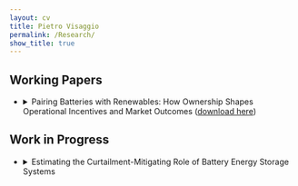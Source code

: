```yaml
---
layout: cv
title: Pietro Visaggio
permalink: /Research/
show_title: true
---
```


<div class="research">

  <h2 class="section-title wp">Working Papers</h2>

<ul class="paper-list">
  <li>
    <details class="paper">
      <summary>
        <span class="paper-title">
          Pairing Batteries with Renewables: How Ownership Shapes Operational Incentives and Market Outcomes 
          (<a href="/assets/Pietro Visaggio JMP.pdf" class="custom-link" download>download here</a>)
        </span>
      </summary>


      <div class="paper-abstract">
        <p>
          This paper examines how battery storage ownership structure affects wholesale electricity market outcomes by shaping operational incentives. Using a dynamic dispatch model calibrated to Texas data, I show how transmission congestion creates conditions in which batteries operated jointly with a renewable plant are used strategically to increase the value of renewable production. The strength of this incentive depends on supply elasticity and the timing of renewable production. Because of this strategic behavior, co-owned batteries reduce consumer surplus gains by approximately $16,000 per MWh of installed storage capacity over their lifetime relative to standalone batteries, but earn $36,000 per MWh higher profits. Market conditions do not generate enough profits for battery investment to be viable, regardless of ownership. Yet if subsidized, co-owned projects yield the highest net consumer surplus, because the additional revenues they generate reduce the required subsidy sufficiently to outweigh their smaller gross consumer gains. Co-owned projects deliver roughly $1.38 of net consumer surplus for every $1.00 of subsidy, compared with about $1.00 per $1.25 for standalone projects.
        </p>
      </div>
    </details>
  </li>

  <!-- add more items the same way -->
</ul>


  <h2 class="section-title wip">Work in Progress</h2>



<ul class="paper-list">
  <li>
    <details class="paper">
      <summary>
        <span class="paper-title">
        Estimating the Curtailment-Mitigating Role of Battery Energy Storage Systems</span>
      </summary>
      <div class="paper-abstract">
        <p>

        The rapid expansion of variable renewable energy (VRE) in Texas—reaching 27 GW of solar and 43 GW of wind capacity by 2024—has been accompanied by rising curtailment. When available generation exceeds transmission capacity or contemporaneous demand, grid operators must curtail zero-marginal-cost renewable output. This paper quantifies how battery energy storage systems (BESS) mitigate curtailment by absorbing surplus generation. Using hourly Texas data from 2019-2024, I exploit the staggered deployment of new battery installations to estimate the causal effect of storage on market-level curtailment. The identification strategy relies on exogenous variation in battery deployment driven by declining capital costs. I find that each additional MWh of battery capacity reduces curtailment by approximately 0.1 MWh during nighttime and early morning hours (6 PM to 8 AM), when wind generation is abundant, but has negligible effects during midday solar peak hours (9 AM to 5 PM).

        </p>
      </div>
    </details>
  </li>

</ul>


</div>
